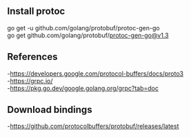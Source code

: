 ## Install protoc
go get -u github.com/golang/protobuf/protoc-gen-go  
go get github.com/golang/protobuf/protoc-gen-go@v1.3

## References
-https://developers.google.com/protocol-buffers/docs/proto3  
-https://grpc.io/  
-https://pkg.go.dev/google.golang.org/grpc?tab=doc 

## Download bindings  
-https://github.com/protocolbuffers/protobuf/releases/latest  

